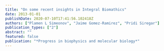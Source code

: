 ```yaml
---
title: "On some recent insights in Integral Biomathics"
date: 2013-01-01
publishDate: 2020-07-10T17:41:56.102418Z
authors: ["Plamen L Simeonov", "Jaime Gomez-Ramirez", "Pridi Siregar"]
publication_types: ["2"]
abstract: ""
featured: false
publication: "*Progress in biophysics and molecular biology*"
---
```


